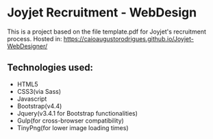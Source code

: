 # Joyjet Recruitment - WebDesign
This is a project based on the file template.pdf for Joyjet's recruitment process.
Hosted in: https://caioaugustorodrigues.github.io/Joyjet-WebDesigner/

## Technologies used:
* HTML5
* CSS3(via Sass)
* Javascript
* Bootstrap(v4.4)
* Jquery(v3.4.1 for Bootstrap functionalities)
* Gulp(for cross-browser compatibility)
* TinyPng(for lower image loading times)